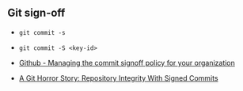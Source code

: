 ## Git sign-off

- `git commit -s`
- `git commit -S <key-id>`

- [Github - Managing the commit signoff policy for your organization](https://docs.github.com/en/organizations/managing-organization-settings/managing-the-commit-signoff-policy-for-your-organization)
- [A Git Horror Story: Repository Integrity With Signed Commits](https://mikegerwitz.com/2012/05/a-git-horror-story-repository-integrity-with-signed-commits)
